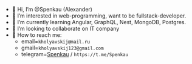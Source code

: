 - 👋 Hi, I’m @Spenkau (Alexander)
- 👀 I’m interested in web-programming, want to be fullstack-developer.
- 🌱 I’m currently learning Angular, GraphQL, Nest, MongoDB, Postgres.
- 💞️ I’m looking to collaborate on IT company
- 📌 How to reach me: 
  - email=```kholyavskij@mail.ru```
  - gmail=```kholyavskij123@gmail.com```
  - telegram=[Spenkau](https://t.me/Spenkau) / ```https://t.me/Spenkau```
 
